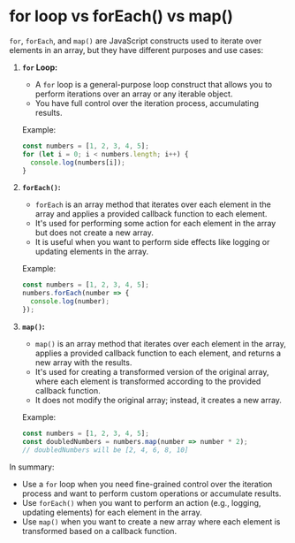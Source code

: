 # for loop vs forEach() vs map()

`for`, `forEach`, and `map()` are JavaScript constructs used to iterate over elements in an array, but they have different purposes and use cases:

1. **`for` Loop:**
   - A `for` loop is a general-purpose loop construct that allows you to perform iterations over an array or any iterable object.
   - You have full control over the iteration process,  accumulating results.

   Example:
   ```javascript
   const numbers = [1, 2, 3, 4, 5];
   for (let i = 0; i < numbers.length; i++) {
     console.log(numbers[i]);
   }
   ```

2. **`forEach()`:**
   - `forEach` is an array method that iterates over each element in the array and applies a provided callback function to each element.
   - It's used for performing some action for each element in the array but does not create a new array.
   - It is useful when you want to perform side effects like logging or updating elements in the array.

   Example:
   ```javascript
   const numbers = [1, 2, 3, 4, 5];
   numbers.forEach(number => {
     console.log(number);
   });
   ```

3. **`map()`:**
   - `map()` is an array method that iterates over each element in the array, applies a provided callback function to each element, and returns a new array with the results.
   - It's used for creating a transformed version of the original array, where each element is transformed according to the provided callback function.
   - It does not modify the original array; instead, it creates a new array.

   Example:
   ```javascript
   const numbers = [1, 2, 3, 4, 5];
   const doubledNumbers = numbers.map(number => number * 2);
   // doubledNumbers will be [2, 4, 6, 8, 10]
   ```

In summary:

- Use a `for` loop when you need fine-grained control over the iteration process and want to perform custom operations or accumulate results.
- Use `forEach()` when you want to perform an action (e.g., logging, updating elements) for each element in the array.
- Use `map()` when you want to create a new array where each element is transformed based on a callback function.